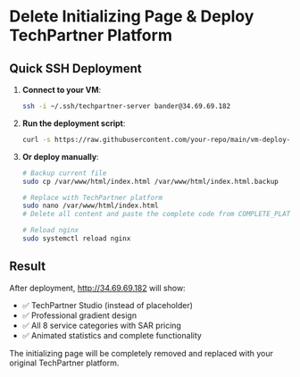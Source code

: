 # Delete Initializing Page & Deploy TechPartner Platform

## Quick SSH Deployment

1. **Connect to your VM**:
   ```bash
   ssh -i ~/.ssh/techpartner-server bander@34.69.69.182
   ```

2. **Run the deployment script**:
   ```bash
   curl -s https://raw.githubusercontent.com/your-repo/main/vm-deploy-script.sh | bash
   ```

3. **Or deploy manually**:
   ```bash
   # Backup current file
   sudo cp /var/www/html/index.html /var/www/html/index.html.backup
   
   # Replace with TechPartner platform
   sudo nano /var/www/html/index.html
   # Delete all content and paste the complete code from COMPLETE_PLATFORM_CODE.html
   
   # Reload nginx
   sudo systemctl reload nginx
   ```

## Result
After deployment, http://34.69.69.182 will show:
- ✅ TechPartner Studio (instead of placeholder)
- ✅ Professional gradient design
- ✅ All 8 service categories with SAR pricing
- ✅ Animated statistics and complete functionality

The initializing page will be completely removed and replaced with your original TechPartner platform.